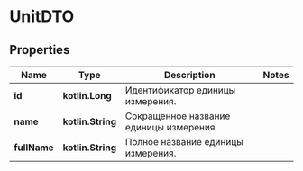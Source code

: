 
# UnitDTO

## Properties
| Name | Type | Description | Notes |
| ------------ | ------------- | ------------- | ------------- |
| **id** | **kotlin.Long** | Идентификатор единицы измерения. |  |
| **name** | **kotlin.String** | Сокращенное название единицы измерения. |  |
| **fullName** | **kotlin.String** | Полное название единицы измерения. |  |




